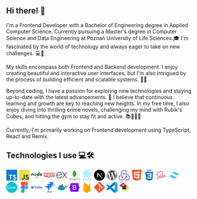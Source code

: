 ## Hi there! 👋

I'm a Frontend Developer with a Bachelor of Engineering degree in Applied Computer Science. Currently pursuing a Master's degree in Computer Science and Data Engineering at Poznań University of Life Sciences.🎓 I'm fascinated by the world of technology and always eager to take on new challenges. 💻💪

My skills encompass both Frontend and Backend development. I enjoy creating beautiful and interactive user interfaces, but I'm also intrigued by the process of building efficient and scalable systems. 🌟🚀

Beyond coding, I have a passion for exploring new technologies and staying up-to-date with the latest advancements. 🌱 I believe that continuous learning and growth are key to reaching new heights. In my free time, I also enjoy diving into thrilling crime novels, challenging my mind with Rubik's Cubes, and hitting the gym to stay fit and active. 📚🧩🏋️‍♀️

Currently, I'm primarily working on Frontend development using TypeScript, React and Remix.
## Technologies I use 💻🛠️

<div>
    <img src="https://github.com/devicons/devicon/blob/master/icons/typescript/typescript-original.svg" title="TypeScript" alt="TypeScript" width="30" height="30"/>
    <img src="https://github.com/devicons/devicon/blob/master/icons/javascript/javascript-original.svg" title="JavaScript" alt="JavaScript" width="30" height="30"/>
    <img src="https://github.com/devicons/devicon/blob/master/icons/nodejs/nodejs-original-wordmark.svg" title="NodeJS" alt="NodeJS" width="30" height="30"/>
    <img src="https://github.com/devicons/devicon/blob/master/icons/npm/npm-original-wordmark.svg" title="NPM" alt="NPM<" width="30" height="30"/>
    <img src="https://github.com/devicons/devicon/blob/master/icons/express/express-original.svg" title="Express.js" alt="Express.js" width="30" height="30"/>
    <img src="https://github.com/devicons/devicon/blob/master/icons/mongodb/mongodb-original-wordmark.svg" title="MongoDB" alt="MondoDB" width="30" height="30"/>
    <img src="https://github.com/devicons/devicon/blob/master/icons/react/react-original-wordmark.svg" title="React" alt="React" width="30" height="30"/>
    <img src="https://github.com/devicons/devicon/blob/master/icons/nextjs/nextjs-original.svg" title="Next.js" alt="Next.js" width="30" height="30"/>
    <img src="https://github.com/devicons/devicon/blob/master/icons/wordpress/wordpress-plain.svg" title="Wordpress" alt="Wordpress" width="30" height="30"/>
    <img src="https://github.com/devicons/devicon/blob/master/icons/redux/redux-original.svg" title="Redux" alt="Redux" width="30" height="30"/>
    <img src="https://github.com/devicons/devicon/blob/master/icons/html5/html5-original.svg" title="HTML5" alt="HTML5" width="30" height="30"/>
    <img src="https://github.com/devicons/devicon/blob/master/icons/css3/css3-plain-wordmark.svg" title="CSS3" alt="CSS3" width="30" height="30"/>
    <img src="https://github.com/devicons/devicon/blob/master/icons/sass/sass-original.svg" title="Sass" alt="Sass" width="30" height="30"/>
    <img src="https://github.com/devicons/devicon/blob/master/icons/tailwindcss/tailwindcss-original.svg" title="Tailwindcss" alt="Tailwindcss" width="30" height="30"/>
    <img src="https://github.com/devicons/devicon/blob/master/icons/canva/canva-original.svg" title="Canva" alt="Canva" width="30" height="30"/>
    <img src="https://github.com/devicons/devicon/blob/master/icons/figma/figma-original.svg" title="Figma" alt="Figma" width="30" height="30"/>
    <img src="https://github.com/devicons/devicon/blob/master/icons/trello/trello-plain-wordmark.svg" title="Trello" alt="Trello" width="30" height="30"/>
    <img src="https://github.com/devicons/devicon/blob/master/icons/jira/jira-original-wordmark.svg" title="Jira" alt="Jira" width="30" height="30"/>
    <img src="https://github.com/devicons/devicon/blob/master/icons/docker/docker-original.svg" title="Docker" alt="Docker" width="30" height="30"/>
    <img src="https://github.com/devicons/devicon/blob/master/icons/bootstrap/bootstrap-original.svg" title="Bootstrap" alt="Bootstrap" width="30" height="30"/>
    <img src="https://github.com/devicons/devicon/blob/master/icons/firebase/firebase-plain.svg" title="Firebase" alt="Firebase" width="30" height="30"/>
    <img src="https://github.com/devicons/devicon/blob/master/icons/git/git-original.svg" title="Git" alt="Git" width="30" height="30"/>
    <img src="https://github.com/devicons/devicon/blob/master/icons/vscode/vscode-original.svg" title="Visual Studio Code" alt="Visual Studio Code" width="30" height="30"/>
    <img src="https://github.com/devicons/devicon/blob/master/icons/jetbrains/jetbrains-original.svg" title="Jetbrains" alt="Jetbrains" width="30" height="30"/>
</div>
